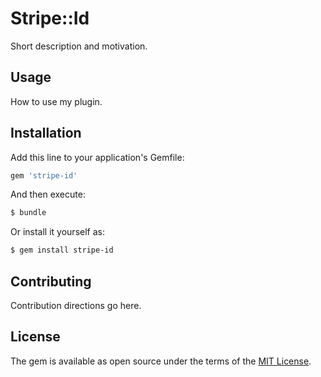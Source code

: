 # Stripe::Id
Short description and motivation.

## Usage
How to use my plugin.

## Installation
Add this line to your application's Gemfile:

```ruby
gem 'stripe-id'
```

And then execute:
```bash
$ bundle
```

Or install it yourself as:
```bash
$ gem install stripe-id
```

## Contributing
Contribution directions go here.

## License
The gem is available as open source under the terms of the [MIT License](https://opensource.org/licenses/MIT).
